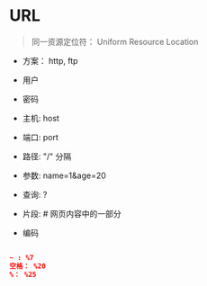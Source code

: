 # URL

> 同一资源定位符： Uniform Resource Location


- 方案： http, ftp
- 用户
- 密码
- 主机: host
- 端口: port
- 路径: "/" 分隔
- 参数: name=1&age=20
- 查询: ?
- 片段: # 网页内容中的一部分


- 编码

```json

~ : %7
空格： %20
%： %25

```
